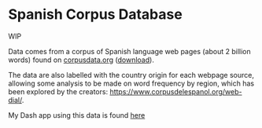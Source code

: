 # Spanish Corpus Database
WIP 

Data comes from a corpus of Spanish language web pages (about 2 billion words) found on [corpusdata.org](https://www.corpusdata.org/spanish.asp) ([download](https://www.corpusdata.org/formats.asp)).

The data are also labelled with the country origin for each webpage source, allowing some analysis to be made on word frequency by region, which has been explored by the creators: https://www.corpusdelespanol.org/web-dial/.

My Dash app using this data is found [here](https://github.com/hannahwhyatt/corpusapp/)

